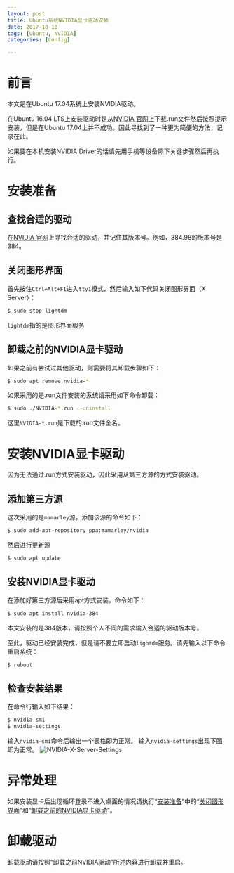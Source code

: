 ```yaml
---
layout: post
title: Ubuntu系统NVIDIA显卡驱动安装
date: 2017-10-10
tags: [Ubuntu, NVIDIA]
categories: [Config]

---
```


# 前言

本文是在Ubuntu 17.04系统上安装NVIDIA驱动。

在Ubuntu 16.04 LTS上安装驱动时是从[NVIDIA 官网](https://www.geforce.cn/drivers)上下载.run文件然后按照提示安装，但是在Ubuntu 17.04上并不成功。因此寻找到了一种更为简便的方法，记录在此。

如果要在本机安装NVIDIA Driver的话请先用手机等设备照下关键步骤然后再执行。

# 安装准备

## 查找合适的驱动

在[NVIDIA 官网](https://www.geforce.cn/drivers)上寻找合适的驱动，并记住其版本号。例如，384.98的版本号是384。

## 关闭图形界面

首先按住`Ctrl+Alt+F1`进入`tty1`模式，然后输入如下代码关闭图形界面（X Server）：
``` bash
$ sudo stop lightdm
```
`lightdm`指的是图形界面服务

## 卸载之前的NVIDIA显卡驱动

如果之前有尝试过其他驱动，则需要将其卸载步骤如下：
``` bash
$ sudo apt remove nvidia-*
```
如果采用的是.run文件安装的系统请采用如下命令卸载：
``` bash
$ sudo ./NVIDIA-*.run --uninstall
```
这里`NVIDIA-*.run`是下载的.run文件全名。

# 安装NVIDIA显卡驱动

因为无法通过.run方式安装驱动，因此采用从第三方源的方式安装驱动。

## 添加第三方源

这次采用的是`mamarley`源，添加该源的命令如下：
``` bash
$ sudo add-apt-repository ppa:mamarley/nvidia
```
然后进行更新源
``` bash
$ sudo apt update
```

## 安装NVIDIA显卡驱动

在添加好第三方源后采用apt方式安装，命令如下：
``` bash
$ sudo apt install nvidia-384
```
本文安装的是384版本，请按照个人不同的需求输入合适的驱动版本号。

至此，驱动已经安装完成，但是请不要立即启动`lightdm`服务。请先输入以下命令重启系统：
``` bash
$ reboot
```
## 检查安装结果

在命令行输入如下结果：
``` bash
$ nvidia-smi
$ nvidia-settings
```
输入`nvidia-smi`命令后输出一个表格即为正常。
输入`nvidia-settings`出现下图即为正常。
![NVIDIA-X-Server-Settings](NVIDIA-X-Server-Settings.png)

# 异常处理

如果安装显卡后出现循环登录不进入桌面的情况请执行“[安装准备](#安装准备)”中的“[关闭图形界面](#关闭图形界面)”和“[卸载之前的NVIDIA显卡驱动](#卸载之前的NVIDIA显卡驱动)”。

# 卸载驱动

卸载驱动请按照“卸载之前NVIDIA驱动”所述内容进行卸载并重启。
